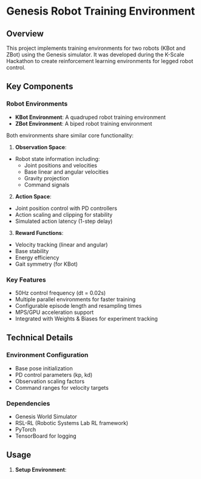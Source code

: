# Genesis Robot Training Environment

## Overview
This project implements training environments for two robots (KBot and ZBot) using the Genesis simulator. It was developed during the K-Scale Hackathon to create reinforcement learning environments for legged robot control.

## Key Components

### Robot Environments
- **KBot Environment**: A quadruped robot training environment
- **ZBot Environment**: A biped robot training environment

Both environments share similar core functionality:

1. **Observation Space**:
- Robot state information including:
  - Joint positions and velocities
  - Base linear and angular velocities
  - Gravity projection
  - Command signals

2. **Action Space**:
- Joint position control with PD controllers
- Action scaling and clipping for stability
- Simulated action latency (1-step delay)

3. **Reward Functions**:
- Velocity tracking (linear and angular)
- Base stability
- Energy efficiency
- Gait symmetry (for KBot)

### Key Features
- 50Hz control frequency (dt = 0.02s)
- Multiple parallel environments for faster training
- Configurable episode length and resampling times
- MPS/GPU acceleration support
- Integrated with Weights & Biases for experiment tracking

## Technical Details

### Environment Configuration
- Base pose initialization
- PD control parameters (kp, kd)
- Observation scaling factors
- Command ranges for velocity targets

### Dependencies
- Genesis World Simulator
- RSL-RL (Robotic Systems Lab RL framework)
- PyTorch
- TensorBoard for logging

## Usage

1. **Setup Environment**:
